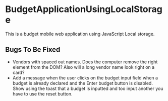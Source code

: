 # BudgetApplicationUsingLocalStorage
This is a budget mobile web application using JavaScript Local storage.

## Bugs To Be Fixed
* Vendors with spaced out names. Does the computer remove the right element from the DOM? Also will a long vendor name look right on a card?
* Add a message when the user clicks on the budget input field when a budget is already declared and the Enter budget button is disabled. Show using the toast that a budget is inputted and too input another you have to use the reset button.

